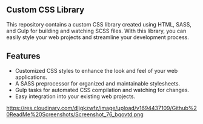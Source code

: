 ## Custom CSS Library
This repository contains a custom CSS library created using HTML, SASS, and Gulp for building and watching SCSS files. With this library, you can easily style your web projects and streamline your development process.

## Features
- Customized CSS styles to enhance the look and feel of your web applications.
- A SASS preprocessor for organized and maintainable stylesheets.
- Gulp tasks for automated CSS compilation and watching for changes.
- Easy integration into your existing web projects.

https://res.cloudinary.com/dljgkzwfz/image/upload/v1694437109/Github%20ReadMe%20Screenshots/Screenshot_76_bqovtd.png

